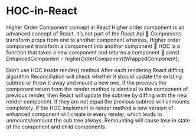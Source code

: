# HOC-in-React
Higher Order Component concept in React
Higher order component is an advanced concept of React. It’s not part of the React Api
	Components transform props from one to another component whereas, Higher order component transform a component into another component
	HOC is a function that takes a new component and returns a component
	const EnhancedComponent = higherOrderComponent(WrappedComponent);

Don’t use HOC inside render() method
After each rendering React diffing algorithm Reconciliation will check whether it should update the existing subtree or throw it away and mount a new one. If the previous the component return from the render method is identical to the component of previous render, then React will update the subtree by diffing with the new render component. If they are not equal the previous subtree will unmounts completely.
If the HOC implement in render method a new version of enhanced component will create in every render, which leads to unmounts/remount the sub tree always. Remounting will cause lose in state of the component and child components.
